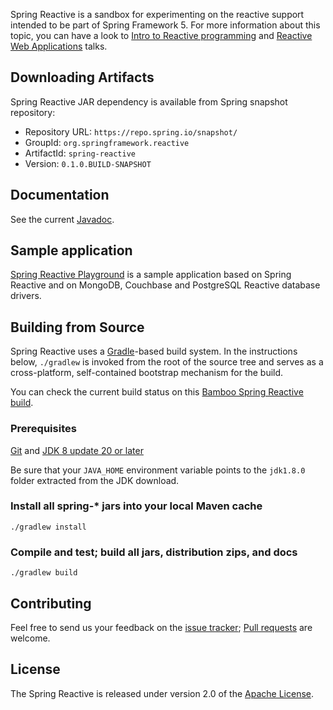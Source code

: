 Spring Reactive is a sandbox for experimenting on the reactive support intended to be part
of Spring Framework 5. For more information about this topic, you can have a look to
[Intro to Reactive programming][] and [Reactive Web Applications][] talks.

## Downloading Artifacts
Spring Reactive JAR dependency is available from Spring snapshot repository:
 - Repository URL: `https://repo.spring.io/snapshot/`
 - GroupId: `org.springframework.reactive`
 - ArtifactId: `spring-reactive`
 - Version: `0.1.0.BUILD-SNAPSHOT`
 
## Documentation
See the current [Javadoc][].
 
## Sample application
[Spring Reactive Playground] is a sample application based on Spring Reactive and on MongoDB,
Couchbase and PostgreSQL Reactive database drivers.

## Building from Source
Spring Reactive uses a [Gradle][]-based build system. In the instructions
below, `./gradlew` is invoked from the root of the source tree and serves as
a cross-platform, self-contained bootstrap mechanism for the build.

You can check the current build status on this [Bamboo Spring Reactive build][].

### Prerequisites

[Git][] and [JDK 8 update 20 or later][JDK8 build]

Be sure that your `JAVA_HOME` environment variable points to the `jdk1.8.0` folder
extracted from the JDK download.

### Install all spring-\* jars into your local Maven cache
`./gradlew install`

### Compile and test; build all jars, distribution zips, and docs
`./gradlew build`

## Contributing
Feel free to send us your feedback on the [issue tracker][]; [Pull requests][] are welcome.

## License
The Spring Reactive is released under version 2.0 of the [Apache License][].


[Spring Reactive Playground]: https://github.com/sdeleuze/spring-reactive-playground
[Gradle]: http://gradle.org
[Bamboo Spring Reactive build]: https://build.spring.io/browse/SR-PUB
[Git]: http://help.github.com/set-up-git-redirect
[JDK8 build]: http://www.oracle.com/technetwork/java/javase/downloads
[Intro to Reactive programming]: http://fr.slideshare.net/StphaneMaldini/intro-to-reactive-programming-52821416
[Reactive Web Applications]: http://fr.slideshare.net/rstoya05/reactive-web-applications
[issue tracker]: https://github.com/spring-projects/spring-reactive/issues
[Pull requests]: http://help.github.com/send-pull-requests
[Apache License]: http://www.apache.org/licenses/LICENSE-2.0
[Javadoc]: https://repo.spring.io/snapshot/org/springframework/reactive/spring-reactive/0.1.0.BUILD-SNAPSHOT/spring-reactive-0.1.0.BUILD-SNAPSHOT-javadoc.jar!/index.html

